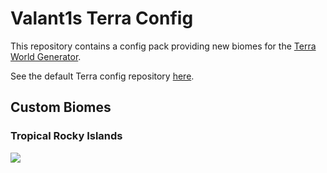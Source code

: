 # Valant1s Terra Config
This repository contains a config pack providing new biomes for the [Terra World Generator](https://github.com/PolyhedralDev/Terra).

See the default Terra config repository [here](https://github.com/PolyhedralDev/TerraDefaultConfig).

## Custom Biomes
### Tropical Rocky Islands
![](https://github.com/Valant1s/TerraConfig/blob/main/img/Tropical_Rocky_Islands.png?raw=true)
